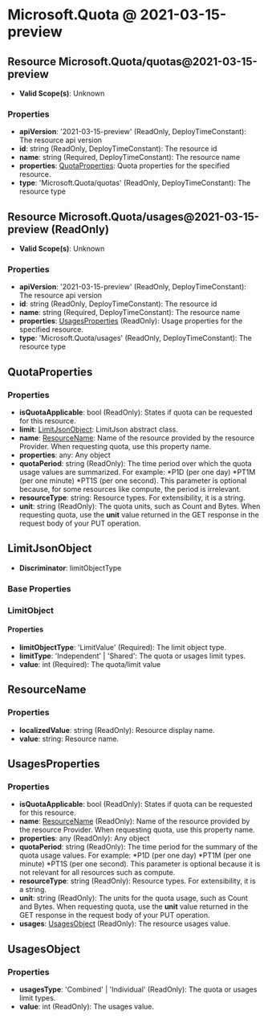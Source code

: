 # Microsoft.Quota @ 2021-03-15-preview

## Resource Microsoft.Quota/quotas@2021-03-15-preview
* **Valid Scope(s)**: Unknown
### Properties
* **apiVersion**: '2021-03-15-preview' (ReadOnly, DeployTimeConstant): The resource api version
* **id**: string (ReadOnly, DeployTimeConstant): The resource id
* **name**: string (Required, DeployTimeConstant): The resource name
* **properties**: [QuotaProperties](#quotaproperties): Quota properties for the specified resource.
* **type**: 'Microsoft.Quota/quotas' (ReadOnly, DeployTimeConstant): The resource type

## Resource Microsoft.Quota/usages@2021-03-15-preview (ReadOnly)
* **Valid Scope(s)**: Unknown
### Properties
* **apiVersion**: '2021-03-15-preview' (ReadOnly, DeployTimeConstant): The resource api version
* **id**: string (ReadOnly, DeployTimeConstant): The resource id
* **name**: string (Required, DeployTimeConstant): The resource name
* **properties**: [UsagesProperties](#usagesproperties) (ReadOnly): Usage properties for the specified resource.
* **type**: 'Microsoft.Quota/usages' (ReadOnly, DeployTimeConstant): The resource type

## QuotaProperties
### Properties
* **isQuotaApplicable**: bool (ReadOnly): States if quota can be requested for this resource.
* **limit**: [LimitJsonObject](#limitjsonobject): LimitJson abstract class.
* **name**: [ResourceName](#resourcename): Name of the resource provided by the resource Provider. When requesting quota, use this property name.
* **properties**: any: Any object
* **quotaPeriod**: string (ReadOnly): The time period over which the quota usage values are summarized. For example:
*P1D (per one day)
*PT1M (per one minute)
*PT1S (per one second).
This parameter is optional because, for some resources like compute, the period is irrelevant.
* **resourceType**: string: Resource types. For extensibility, it is a string.
* **unit**: string (ReadOnly): The quota units, such as Count and Bytes. When requesting quota, use the **unit** value returned in the GET response in the request body of your PUT operation.

## LimitJsonObject
* **Discriminator**: limitObjectType

### Base Properties
### LimitObject
#### Properties
* **limitObjectType**: 'LimitValue' (Required): The limit object type.
* **limitType**: 'Independent' | 'Shared': The quota or usages limit types.
* **value**: int (Required): The quota/limit value


## ResourceName
### Properties
* **localizedValue**: string (ReadOnly): Resource display name.
* **value**: string: Resource name.

## UsagesProperties
### Properties
* **isQuotaApplicable**: bool (ReadOnly): States if quota can be requested for this resource.
* **name**: [ResourceName](#resourcename) (ReadOnly): Name of the resource provided by the resource Provider. When requesting quota, use this property name.
* **properties**: any (ReadOnly): Any object
* **quotaPeriod**: string (ReadOnly): The time period for the summary of the quota usage values. For example:
*P1D (per one day)
*PT1M (per one minute)
*PT1S (per one second).
This parameter is optional because it is not relevant for all resources such as compute.
* **resourceType**: string (ReadOnly): Resource types. For extensibility, it is a string.
* **unit**: string (ReadOnly): The units for the quota usage, such as Count and Bytes. When requesting quota, use the **unit** value returned in the GET response in the request body of your PUT operation.
* **usages**: [UsagesObject](#usagesobject) (ReadOnly): The resource usages value.

## UsagesObject
### Properties
* **usagesType**: 'Combined' | 'Individual' (ReadOnly): The quota or usages limit types.
* **value**: int (ReadOnly): The usages value.


